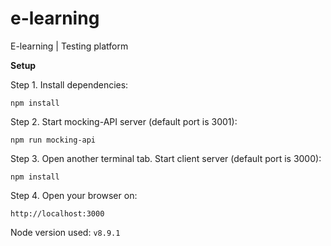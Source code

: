 # e-learning
E-learning | Testing platform

**Setup**

Step 1. Install dependencies:
```
npm install
```

Step 2. Start mocking-API server (default port is 3001):
```
npm run mocking-api
```

Step 3. Open another terminal tab. Start client server (default port is 3000):
```
npm install
```

Step 4. Open your browser on:
```
http://localhost:3000
```

Node version used: ```v8.9.1```
